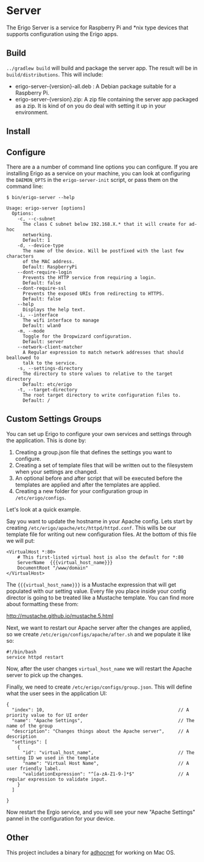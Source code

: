 Server
======

The Erigo Server is a service for Raspberry Pi and *nix type devices that 
supports configuration using the Erigo apps.

Build
-----

```../gradlew build``` will build and package the server app. The result
will be in ```build/distributions```. This will include:

 * erigo-server-{version}-all.deb : A Debian package suitable for a Raspberry Pi.
 * erigo-server-{version}.zip: A zip file containing the server app packaged as a zip. It is kind
   of on you do deal with setting it up in your environment.


Install
-------




Configure
---------

There are a a number of command line options you can configure. If you are installing Erigo as a
service on your machine, you can look at configuring the ```DAEMON_OPTS``` in the 
```erigo-server-init``` script, or pass them on the command line:

```
$ bin/erigo-server --help

Usage: erigo-server [options]
  Options:
    -c, --c-subnet
      The class C subnet below 192.168.X.* that it will create for ad-hoc 
      networking. 
      Default: 1
    -d, --device-type
      The name of the device. Will be postfixed with the last few characters 
      of the MAC address.
      Default: RaspberryPi
    --dont-require-login
      Prevents the HTTP service from requiring a login.
      Default: false
    --dont-require-ssl
      Prevents the exposed URIs from redirecting to HTTPS.
      Default: false
    --help
      Displays the help text.
    -i, --interface
      The wifi interface to manage
      Default: wlan0
    -m, --mode
      Toggle for the Dropwizard configuration.
      Default: server
    --network-client-matcher
      A Regular expression to match network addresses that should beallowed to 
      talk to the service.
    -s, --settings-directory
      The directory to store values to relative to the target directory
      Default: etc/erigo
    -t, --target-directory
      The root target directory to write configuration files to.
      Default: /

```




Custom Settings Groups
----------------------

You can set up Erigo to configure your own services and settings through 
the application. This is done by:

 1. Creating a group.json file that defines the settings you want to configure.
 2. Creating a set of template files that will be written out to the filesystem
 when your settings are changed.
 3. An optional before and after script that will be executed before the templates
 are applied and after the templates are applied.
 4. Creating a new folder for your configuration group in ```/etc/erigo/configs```.
 
Let's look at a quick example. 

Say you want to update the hostname in your Apache config. Lets start by creating 
```/etc/erigo/apache/etc/httpd/httpd.conf```. This wills be our template file for writing
out new configuration files. At the bottom of this file we will put:

```
<VirtualHost *:80>
    # This first-listed virtual host is also the default for *:80
    ServerName  {{{virtual_host_name}}}  
    DocumentRoot "/www/domain"
</VirtualHost>
```

The ```{{{virtual_host_name}}}``` is a Mustache expression that will get populated with
our setting value. Every file you place inside your config director is going to be treated
like a Mustache template. You can find more about formatting these from:

http://mustache.github.io/mustache.5.html

Next, we want to restart our Apache server after the changes are applied, so we create 
```/etc/erigo/configs/apache/after.sh``` and we populate it like so:

```$bash
#!/bin/bash
service httpd restart
```

Now, after the user changes ```virtual_host_name``` we will restart the Apache server to 
pick up the changes.

Finally, we need to create ```/etc/erigo/configs/group.json```. This will define what the
user sees in the application UI:

```$javascript
{
  "index": 10,                                                 // A priority value to for UI order
  "name": "Apache Settings",                                   // The name of the group
  "description": "Changes things about the Apache server",     // A description
  "settings": [
    {
      "id": "virtual_host_name",                               // The setting ID we used in the template
      "name": "Virtual Host Name",                             // A user friendly label.
      "validationExpression": "^[a-zA-Z1-9-]*$"                // A regular expression to validate input.
    }
  ]

}
```

Now restart the Ergio service, and you will see your new "Apache Settings" pannel in the configuration for
your device.


Other
-----

This project includes a binary for [adhocnet](https://github.com/hildjj/adhocnet) for working on Mac OS.